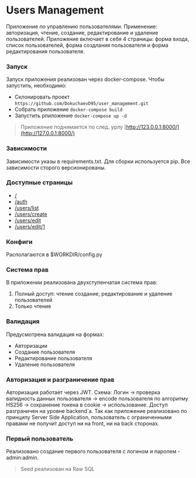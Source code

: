 # Users Management

Приложение по управлению пользователями. Применение: авторизация, чтение, создание, редактирование и удаление пользователей.
Приложение включает в себя 4 страницы: форма входа, список пользователей, форма создлания пользователя и
форма редактирования пользователя.

### Запуск

Запуск приложения реализован через docker-compose. Чтобы запустить, необходимо:

 - Склонировать проект `https://github.com/DokuchaevD95/user_management.git`
 - Собрать приложение `docker-compose build`
 - Запустить рпиложение `docker-compose up -d`

> Приложение поднимается по след. урлу [http://123.0.0.1:8000/](http://127.0.0.1:8000/)

### Зависимости

Зависимости указы в requirements.txt. Для сборки используется pip. Все зависимости сторого версионированы.

### Доступные страницы

- [/](http://127.0.0.1:8000/)
- [/auth](http://127.0.0.1:8000/auth)
- [/users/list](http://127.0.0.1:8000/users/list)
- [/users/create](http://127.0.0.1:8000/users/create)
- [/users/edit](http://127.0.0.1:8000/users/edit)
- [/users/edit/1](http://127.0.0.1:8000/users/edit/1)

### Конфиги

Располагаются в $WORKDIR/config.py

### Система прав

В приложении реализована двухступенчатая система прав:
1. Полный доступ: чтение создание, редактирование и удаление пользователей
2. Только чтение

### Валидация

Предусмотрена валидация на формах:
 - Авторизации
 - Создание пользователя
 - Редактирование пользователя
 - Удаление пользователя

### Авторизация и разграничение прав

Авторизация работает через JWT. Схема: Логин -> проверка валидность данных пользователя ->
encode пользователя по алгоритму HS256 -> сохранение токена в cookie -> использование.
Доступ разграничен на уровне backend`a. Так как приложение реализовано по принципу Server Side Application,
пользователь с ограниченными правами не получит доступ ни на front, ни на back сторонах.


### Первый пользователь

Реализовано создание первого пользователя с логином и паролем  - admin:admin.
> Seed реализован на Raw SQL
